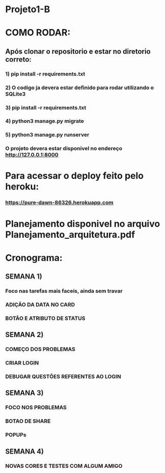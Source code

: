 # Projeto1-B

# COMO RODAR:
  ## Após clonar o repositorio e estar no diretorio correto:
  ### 1) pip install -r requirements.txt
  ### 2) O codigo ja devera estar definido para rodar utilizando o SQLite3
  ### 3) pip install -r requirements.txt
  ### 4) python3 manage.py migrate
  ### 5) python3 manage.py runserver
  ### O projeto devera estar disponivel no endereço http://127.0.0.1:8000

# Para acessar o deploy feito pelo heroku:
  ### https://pure-dawn-86326.herokuapp.com

# Planejamento disponivel no arquivo Planejamento_arquitetura.pdf

# Cronograma:
  ## SEMANA 1)
  ### Foco nas tarefas mais faceis, ainda sem travar
  ### ADIÇÃO DA DATA NO CARD
  ### BOTÃO E ATRIBUTO DE STATUS
  ## SEMANA 2)
  ### COMEÇO DOS PROBLEMAS
  ### CRIAR LOGIN 
  ### DEBUGAR QUESTÕES REFERENTES AO LOGIN 
  ## SEMANA 3)
  ### FOCO NOS PROBLEMAS
  ### BOTAO DE SHARE 
  ### POPUPs
  ## SEMANA 4)
  ### NOVAS CORES E TESTES COM ALGUM AMIGO
